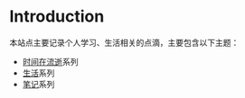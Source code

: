
# Introduction

本站点主要记录个人学习、生活相关的点滴，主要包含以下主题：

* [时间在流逝](_posts/the_clock_is_ticking/README.md)系列
* [生活](_posts/life/README.md)系列
* [笔记](_posts/note/README.md)系列
